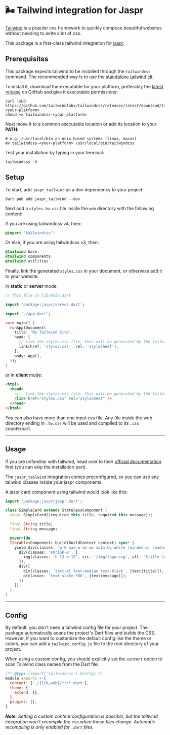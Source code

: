 # 🌬️ Tailwind integration for Jaspr

[Tailwind](https://tailwindcss.com/) is a popular css framework to quickly compose beautiful websites without needing
to write a lot of css.

This package is a first-class tailwind integration for [jaspr](https://github.com/schultek/jaspr).

## Prerequisites

This package expects tailwind to be installed through the `tailwindcss` command. The recommended way is to use
the [standalone tailwind cli](https://tailwindcss.com/blog/standalone-cli).

To install it, download the executable for your platform, preferably the [latest release](https://github.com/tailwindlabs/tailwindcss/releases/latest)
on GitHub and give it executable permissions:

```shell
curl -sLO https://github.com/tailwindlabs/tailwindcss/releases/latest/download/tailwindcss-<your-platform>
chmod +x tailwindcss-<your-platform>
```

Next move it to a common executable location or add its location to your **PATH**:

```shell
# e.g. /usr/local/bin on unix based systems (linux, macos)
mv tailwindcss-<your-platform> /usr/local/bin/tailwindcss
```

Test your installation by typing in your terminal:

```shell
tailwindcss -h
```

## Setup

To start, add `jaspr_tailwind` as a dev dependency to your project:

`dart pub add jaspr_tailwind --dev`

Next add a `styles.tw.css` file inside the `web` directory with the following content:

If you are using tailwindcss v4, then:

```css title="styles.tw.css"
@import "tailwindcss";
```

Or else, if you are using tailwindcss v3, then:

```css title="styles.tw.css"
@tailwind base;
@tailwind components;
@tailwind utilities
```

Finally, link the generated `styles.css` in your document, or otherwise add it to your website:

In **static** or **server** mode:

```dart
// This file is lib/main.dart

import 'package:jaspr/server.dart';

import './app.dart';

void main() {
  runApp(Document(
    title: 'My Tailwind Site',
    head: [
      // Link the styles.css file, this will be generated by the tailwind integration.
      link(href: 'styles.css', rel: 'stylesheet'),
    ],
    body: App(),
  ));
}
```

or in **client** mode:

```html title="web/index.html"
<html>
  <head>
    <!-- Link the styles.css file, this will be generated by the tailwind integration.-->
    <link href="styles.css" rel="stylesheet" />
  </head>
</html>
```

You can also have more than one input css file. Any file inside the web directory ending in `.tw.css` will be used and compiled
to its `.css` counterpart.

---

## Usage

If you are unfamiliar with tailwind, head over to their [official documentation](https://tailwindcss.com/docs/utility-first)
first (you can skip the installation part).

The `jaspr_tailwind` integration comes preconfigured, so you can use any tailwind classes inside your jaspr components.

A jaspr card component using tailwind would look like this:

```dart
import 'package:jaspr/jaspr.dart';

class SimpleCard extends StatelessComponent {
  const SimpleCard({required this.title, required this.message});

  final String title;
  final String message;

  @override
  Iterable<Component> build(BuildContext context) sync* {
    yield div(classes: 'p-6 max-w-sm mx-auto bg-white rounded-xl shadow-lg flex items-center space-x-4', [
      div(classes: 'shrink-0', [
        img(classes: 'h-12 w-12', src: '/img/logo.svg', alt: '$title Logo'),
      ]),
      div([
        div(classes: 'text-xl font-medium text-black', [text(title)]),
        p(classes: 'text-slate-500', [text(message)]),
      ])
    ]);
  }
}
```

---

## Config

By default, you don't need a tailwind config file for your project. The package automatically scans the project's Dart files and builds the CSS.
However, if you want to customize the default config like the theme or colors, you can add a `tailwind.config.js` file to the root directory of your project.

When using a custom config, you should explicitly set the `content` option to scan Tailwind class names from the Dart file:

```javascript
/** @type {import('tailwindcss').Config} */
module.exports = {
  content: ['./{lib,web}/**/*.dart'],
  theme: {
    extend: {},
  },
  plugins: [],
}
```

***Note**: Setting a custom content configuration is possible, but the tailwind integration won't recompile the css when those
files change. Automatic recompiling is only enabled for `.dart` files.*
